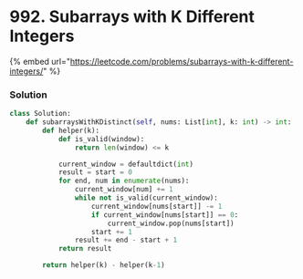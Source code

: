 # 992. Subarrays with K Different Integers

{% embed url="https://leetcode.com/problems/subarrays-with-k-different-integers/" %}

### Solution

```python
class Solution:
    def subarraysWithKDistinct(self, nums: List[int], k: int) -> int:
        def helper(k):
            def is_valid(window):
                return len(window) <= k

            current_window = defaultdict(int)
            result = start = 0
            for end, num in enumerate(nums):
                current_window[num] += 1
                while not is_valid(current_window):
                    current_window[nums[start]] -= 1
                    if current_window[nums[start]] == 0:
                        current_window.pop(nums[start])
                    start += 1
                result += end - start + 1
            return result

        return helper(k) - helper(k-1)
```
